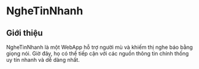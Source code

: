 # NgheTinNhanh

## Giới thiệu
NgheTinNhanh là một WebApp hỗ trợ người mù và khiếm thị nghe báo bằng giọng nói. Giờ đây, họ có thể tiếp cận với các nguồn thông tin chính thống uy tín nhanh và dễ dàng nhất.
